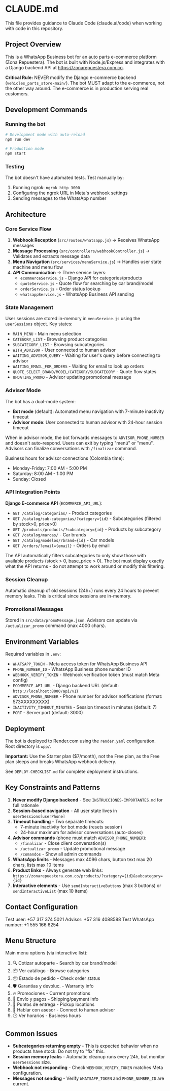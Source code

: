 # CLAUDE.md

This file provides guidance to Claude Code (claude.ai/code) when working with code in this repository.

## Project Overview

This is a WhatsApp Business bot for an auto parts e-commerce platform (Zona Repuestera). The bot is built with Node.js/Express and integrates with a Django backend API at https://zonarepuestera.com.co.

**Critical Rule:** NEVER modify the Django e-commerce backend (`vehicles_parts_store-main/`). The bot MUST adapt to the e-commerce, not the other way around. The e-commerce is in production serving real customers.

## Development Commands

### Running the bot
```bash
# Development mode with auto-reload
npm run dev

# Production mode
npm start
```

### Testing
The bot doesn't have automated tests. Test manually by:
1. Running ngrok: `ngrok http 3000`
2. Configuring the ngrok URL in Meta's webhook settings
3. Sending messages to the WhatsApp number

## Architecture

### Core Service Flow
1. **Webhook Reception** (`src/routes/whatsapp.js`) → Receives WhatsApp messages
2. **Message Processing** (`src/controllers/webhookController.js`) → Validates and extracts message data
3. **Menu Navigation** (`src/services/menuService.js`) → Handles user state machine and menu flow
4. **API Communication** → Three service layers:
   - `ecommerceService.js` - Django API for categories/products
   - `quoteService.js` - Quote flow for searching by car brand/model
   - `orderService.js` - Order status lookup
   - `whatsappService.js` - WhatsApp Business API sending

### State Management
User sessions are stored in-memory in `menuService.js` using the `userSessions` object. Key states:
- `MAIN_MENU` - Main menu selection
- `CATEGORY_LIST` - Browsing product categories
- `SUBCATEGORY_LIST` - Browsing subcategories
- `WITH_ADVISOR` - User connected to human advisor
- `WAITING_ADVISOR_QUERY` - Waiting for user's query before connecting to advisor
- `WAITING_EMAIL_FOR_ORDERS` - Waiting for email to look up orders
- `QUOTE_SELECT_BRAND/MODEL/CATEGORY/SUBCATEGORY` - Quote flow states
- `UPDATING_PROMO` - Advisor updating promotional message

### Advisor Mode
The bot has a dual-mode system:
- **Bot mode** (default): Automated menu navigation with 7-minute inactivity timeout
- **Advisor mode**: User connected to human advisor with 24-hour session timeout

When in advisor mode, the bot forwards messages to `ADVISOR_PHONE_NUMBER` and doesn't auto-respond. Users can exit by typing "menú" or "menu". Advisors can finalize conversations with `/finalizar` command.

Business hours for advisor connections (Colombia time):
- Monday-Friday: 7:00 AM - 5:00 PM
- Saturday: 8:00 AM - 1:00 PM
- Sunday: Closed

### API Integration Points

**Django E-commerce API** (`ECOMMERCE_API_URL`):
- `GET /catalog/categorias/` - Product categories
- `GET /catalog/sub-categorias/?category={id}` - Subcategories (filtered by stock>0, price>0)
- `GET /products/products/?subcategory={id}` - Products by subcategory
- `GET /catalog/marcas/` - Car brands
- `GET /catalog/modelos/?brand={id}` - Car models
- `GET /orders/?email={email}` - Orders by email

The API automatically filters subcategories to only show those with available products (stock > 0, base_price > 0). The bot must display exactly what the API returns - do not attempt to work around or modify this filtering.

### Session Cleanup
Automatic cleanup of old sessions (24h+) runs every 24 hours to prevent memory leaks. This is critical since sessions are in-memory.

### Promotional Messages
Stored in `src/data/promoMessage.json`. Advisors can update via `/actualizar_promo` command (max 4000 chars).

## Environment Variables

Required variables in `.env`:
- `WHATSAPP_TOKEN` - Meta access token for WhatsApp Business API
- `PHONE_NUMBER_ID` - WhatsApp Business phone number ID
- `WEBHOOK_VERIFY_TOKEN` - Webhook verification token (must match Meta config)
- `ECOMMERCE_API_URL` - Django backend URL (default: `http://localhost:8000/api/v1`)
- `ADVISOR_PHONE_NUMBER` - Phone number for advisor notifications (format: 573XXXXXXXXX)
- `INACTIVITY_TIMEOUT_MINUTES` - Session timeout in minutes (default: 7)
- `PORT` - Server port (default: 3000)

## Deployment

The bot is deployed to Render.com using the `render.yaml` configuration. Root directory is `wpp/`.

**Important:** Use the Starter plan ($7/month), not the Free plan, as the Free plan sleeps and breaks WhatsApp webhook delivery.

See `DEPLOY-CHECKLIST.md` for complete deployment instructions.

## Key Constraints and Patterns

1. **Never modify Django backend** - See `INSTRUCCIONES-IMPORTANTES.md` for full rationale
2. **Session-based navigation** - All user state lives in `userSessions[userPhone]`
3. **Timeout handling** - Two separate timeouts:
   - 7-minute inactivity for bot mode (resets session)
   - 24-hour maximum for advisor conversations (auto-closes)
4. **Advisor commands** (phone must match `ADVISOR_PHONE_NUMBER`):
   - `/finalizar` - Close client conversation(s)
   - `/actualizar_promo` - Update promotional message
   - `/comandos` - Show all admin commands
5. **WhatsApp limits** - Messages max 4096 chars, button text max 20 chars, lists max 10 items
6. **Product links** - Always generate web links: `https://zonarepuestera.com.co/products/?category={id}&subcategory={id}`
7. **Interactive elements** - Use `sendInteractiveButtons` (max 3 buttons) or `sendInteractiveList` (max 10 items)

## Contact Configuration

Test user: +57 317 374 5021
Advisor: +57 316 4088588
Test WhatsApp number: +1 555 166 6254

## Menu Structure

Main menu options (via interactive list):
1. 🔍 Cotizar autoparte - Search by car brand/model
2. 📦 Ver catálogo - Browse categories
3. 📦 Estado de pedido - Check order status
4. 🛡️ Garantías y devoluc. - Warranty info
5. 🔥 Promociones - Current promotions
6. 📮 Envío y pagos - Shipping/payment info
7. 📍 Puntos de entrega - Pickup locations
8. 💬 Hablar con asesor - Connect to human advisor
9. 🕒 Ver horarios - Business hours

## Common Issues

- **Subcategories returning empty** - This is expected behavior when no products have stock. Do not try to "fix" this.
- **Session memory leaks** - Automatic cleanup runs every 24h, but monitor `userSessions` size.
- **Webhook not responding** - Check `WEBHOOK_VERIFY_TOKEN` matches Meta configuration.
- **Messages not sending** - Verify `WHATSAPP_TOKEN` and `PHONE_NUMBER_ID` are current.
